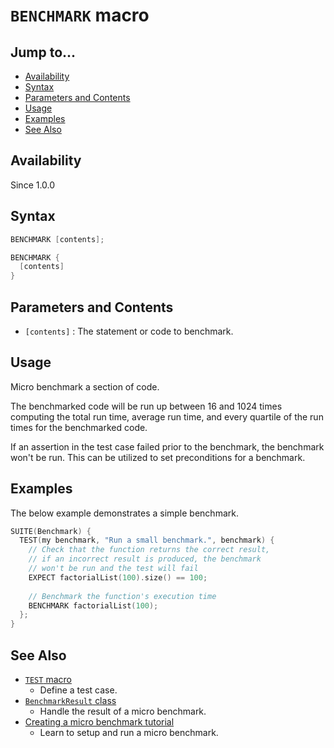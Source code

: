 # `BENCHMARK` macro

## Jump to...
- [Availability](#Availability)
- [Syntax](#Syntax)
- [Parameters and Contents](#Parameters-and-Contents)
- [Usage](#Usage)
- [Examples](#Examples)
- [See Also](#See-Also)

## Availability
Since 1.0.0

## Syntax
``` C++
BENCHMARK [contents];

BENCHMARK {
  [contents]
}
```

## Parameters and Contents
- `[contents]` : The statement or code to benchmark.

## Usage

Micro benchmark a section of code.

The benchmarked code will be run up between 16 and 1024 times computing the
total run time, average run time, and every quartile of the run times for the
benchmarked code.

If an assertion in the test case failed prior to the benchmark, the benchmark
won't be run.
This can be utilized to set preconditions for a benchmark.

## Examples

The below example demonstrates a simple benchmark.
``` C++
SUITE(Benchmark) {
  TEST(my benchmark, "Run a small benchmark.", benchmark) {
    // Check that the function returns the correct result,
    // if an incorrect result is produced, the benchmark
    // won't be run and the test will fail
    EXPECT factorialList(100).size() == 100;
    
    // Benchmark the function's execution time
    BENCHMARK factorialList(100);
  };
}
```

## See Also

- [`TEST` macro](TEST.md)
  - Define a test case.
- [`BenchmarkResult` class](../Types/BenchmarkResult.md)
  - Handle the result of a micro benchmark.
- [Creating a micro benchmark tutorial](../../Tutorials/Intro/Benchmark.md)
  - Learn to setup and run a micro benchmark.
